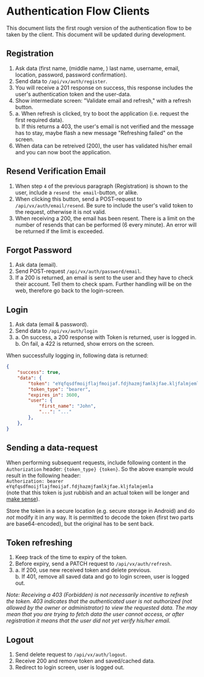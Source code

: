 # Authentication Flow Clients

This document lists the first rough version of the authentication flow to be taken by the client. This document will be updated during development.

## Registration

1. Ask data (first name, (middle name, ) last name, username, email, location, password, password confirmation).
2. Send data to `/api/vx/auth/register`.
3. You will receive a 201 response on success, this response includes the user's authentication token and the user-data.
4. Show intermediate screen: "Validate email and refresh," with a refresh button.
5. a. When refresh is clicked, try to boot the application (i.e. request the first required data).\
	b. If this returns a 403, the user's email is not verified and the message has to stay, maybe flash a new message "Refreshing failed" on the screen.
6. When data can be retreived (200), the user has validated his/her email and you can now boot the application.

## Resend Verification Email

1. When step `4` of the previous paragraph (Registration) is shown to the user, include a `resend the email`-button, or alike.
2. When clicking this button, send a POST-request to `/api/vx/auth/email/resend`. Be sure to include the user's valid token to the request, otherwise it is not valid.
3. When receiving a 200, the email has been resent. There is a limit on the number of resends that can be performed (6 every minute). An error will be returned if the limit is exceeded.

## Forgot Password

1. Ask data (email).
2. Send POST-request `/api/vx/auth/password/email`.
3. If a 200 is returned, an email is sent to the user and they have to check their account. Tell them to check spam. Further handling will be on the web, therefore go back to the login-screen.

## Login

1. Ask data (email & password).
2. Send data to `/api/vx/auth/login`
3. a. On success, a 200 response with Token is returned, user is logged in.\
	b. On fail, a 422 is returned, show errors on the screen.

When successfully logging in, following data is returned:

```JSON
{
	"success": true,
	"data": {
		"token": "eYqfqsdfmoijflajfmoijaf.fdjhazmjfamlkjfae.kljfalmjemla",
		"token_type": "bearer",
		"expires_in": 3600,
		"user": {
			"first_name": "John",
			"...": "..."
		},
	},
}
```

## Sending a data-request

When performing subsequent requests, include following content in the `Authorization` header: `{token_type} {token}`. So the above example would result in the following header:\
`Authorization: bearer eYqfqsdfmoijflajfmoijaf.fdjhazmjfamlkjfae.kljfalmjemla`\
(note that this token is just rubbish and an actual token will be longer and [make sense](https://jwt.io/)).

Store the token in a secure location (e.g. secure storage in Android) and do *not* modify it in any way. It is permitted to decode the token (first two parts are base64-encoded), but the original has to be sent back.

## Token refreshing

1. Keep track of the time to expiry of the token.
2. Before expiry, send a PATCH request to `/api/vx/auth/refresh`.
3. a. If 200, use new received token and delete previous.\
	b. If 401, remove all saved data and go to login screen, user is logged out.

*Note: Receiving a 403 (Forbidden) is not necessarily incentive to refresh the token. 403 indicates that the authenticated user is not authorized (not allowed by the owner or administrator) to view the requested data. The may mean that you are trying to fetch data the user cannot access, or after registration it means that the user did not yet verify his/her email.*

## Logout

1. Send delete request to `/api/vx/auth/logout`.
2. Receive 200 and remove token and saved/cached data.
3. Redirect to login screen, user is logged out.
